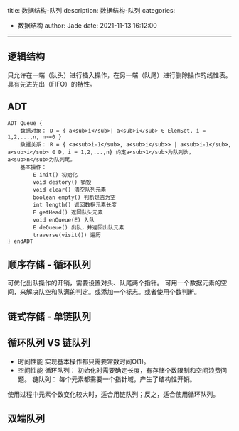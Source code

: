 title: 数据结构-队列
description: 数据结构-队列
categories:
  - 数据结构
author: Jade
date: 2021-11-13 16:12:00
---
## 逻辑结构
只允许在一端（队头）进行插入操作，在另一端（队尾）进行删除操作的线性表。
具有先进先出（FIFO）的特性。

## ADT
```
ADT Queue {
	数据对象： D = { a<sub>i</sub>| a<sub>i</sub> ∈ ElemSet, i = 1,2,...,n, n>=0 }
	数据关系： R = { <a<sub>i-1</sub>, a<sub>i</sub>> | a<sub>i-1</sub>, a<sub>i</sub> ∈ D, i = 1,2,...,n} 约定a<sub>1</sub>为队列头，a<sub>n</sub>为队列尾。
	基本操作： 
		E init() 初始化
		void destory() 销毁
		void clear() 清空队列元素
		boolean empty() 判断是否为空
		int length() 返回数据元素长度
		E getHead() 返回队头元素
		void enQueue(E) 入队
		E deQueue() 出队，并返回出队元素
		traverse(visit()) 遍历
} endADT
```

## 顺序存储 - 循环队列
可优化出队操作的开销，需要设置对头、队尾两个指针。
可用一个数据元素的空间，来解决队空和队满的判定。或添加一个标志。或者使用个数判断。

## 链式存储 - 单链队列

## 循环队列 VS 链队列
- 时间性能
实现基本操作都只需要常数时间O(1)。
- 空间性能
循环队列： 初始化时需要确定长度，有存储个数限制和空间浪费问题。
链队列： 每个元素都需要一个指针域，产生了结构性开销。

使用过程中元素个数变化较大时，适合用链队列；反之，适合使用循环队列。

## 双端队列